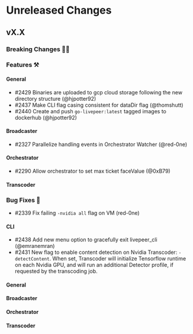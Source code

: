 # Unreleased Changes

## vX.X

### Breaking Changes 🚨🚨

### Features ⚒

#### General
- \#2429 Binaries are uploaded to gcp cloud storage following the new directory structure (@hjpotter92)
- \#2437 Make CLI flag casing consistent for dataDir flag (@thomshutt)
- \#2440 Create and push `go-livepeer:latest` tagged images to dockerhub (@hjpotter92)

#### Broadcaster
- \#2327 Parallelize handling events in Orchestrator Watcher (@red-0ne)

#### Orchestrator
- \#2290 Allow orchestrator to set max ticket faceValue (@0xB79)

#### Transcoder

### Bug Fixes 🐞
- \#2339 Fix failing `-nvidia all` flag on VM (red-0ne)

#### CLI
- \#2438 Add new menu option to gracefully exit livepeer_cli (@emranemran)
- \#2431 New flag to enable content detection on Nvidia Transcoder: `-detectContent`. When set, Transcoder will initialize Tensorflow runtime on each Nvidia GPU, and will run an additional Detector profile, if requested by the transcoding job.


#### General

#### Broadcaster

#### Orchestrator

#### Transcoder
